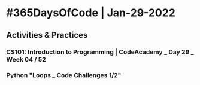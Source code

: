 # #365DaysOfCode | Jan-29-2022
## Activities & Practices
### CS101: Introduction to Programming | CodeAcademy _ Day 29 _ Week 04 / 52
### Python "Loops _ Code Challenges 1/2"



